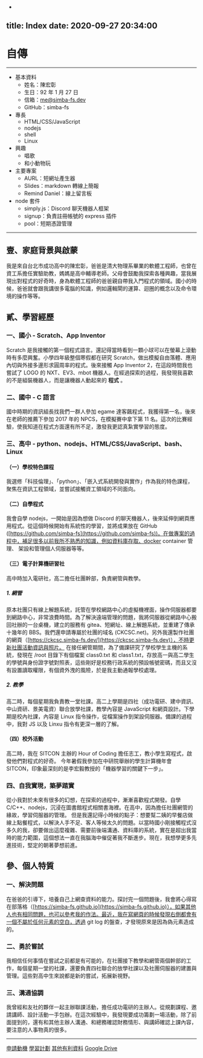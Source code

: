 -
title: Index
date: 2020-09-27 20:34:00
---

# 自傳

---

* 基本資料
	* 姓名：陳宏彰
	* 生日：92 年 1 月 27 日
	* 信箱：me@simba-fs.dev
	* GitHub：simba-fs
* 專長
	* HTML/CSS/JavaScript
	* nodejs
	* shell
	* Linux
* 興趣
	* 唱歌
	* 和小動物玩
* 主要專案
	* AURL：短網址產生器
	* Slides：markdown 轉線上簡報
	* Remind Daniel：線上留言板
* node 套件
	* simply.js：Discord 聊天機器人框架
	* signup：負責註冊帳號的 express 插件
	* pool：短期憑證管理

---

## 壹、家庭背景與啟蒙
我是來自台北市成功高中的陳宏彰，爸爸是清大物理系畢業的軟體工程師，也曾在資工系擔任實驗助教，媽媽是高中輔導老師。父母會鼓勵我探索各種興趣，當我展現出對程式的好奇時，身為軟體工程師的爸爸親自帶我入門程式的領域。國小的時候，爸爸就會跟我講很多電腦的知識，例如邏輯閘的運算、迴圈的概念以及命令環境的操作等等。

## 貳、學習經歷
### 一、國小 - Scratch、App Inventor
Scratch 是我接觸的第一個程式語言。還記得當時看到一顆小球可以在螢幕上滾動時有多麼興奮。小學四年級整個寒假都在研究 Scratch，做出模擬自由落體、應用內切與外接多邊形求圓周率的程式。後來接觸 App Inventor 2，在這段時間我也嘗試了 LOGO 的 NXT、EV3、mbot 機器人。在經過探索的過程，我發現我喜歡的不是組裝機器人，而是讓機器人動起來的 **程式** 。
### 二、國中 - C 語言
國中時期的資訊組長找我們一群人參加 egame 達客飆程式，我獲得第一名，後來在老師的推薦下參加 2017 年的 NPCS，在模擬賽中拿下第 11 名。這次的比賽經驗，使我知道在程式方面還有所不足，激發我更認真紮實學習的態度。

### 三、高中 - python、nodejs、HTML/CSS/JavaScript、bash、Linux
#### （一）學校特色課程
我選修「科技倫理」、「python」、「嵌入式系統開發與實作」作為我的特色課程，聚焦在資訊工程領域，並嘗試接觸資工領域的不同面向。
#### （二）自學程式
我會自學 nodejs，一開始是因為想做 Discord 的聊天機器人，後來延伸到網頁應用程式。從這個時候開始有系統性的學習，並將成果放在 GitHub ([https://github.com/simba-fs](https://github.com/simba-fs))。在做專案的過程中，補足很多以前我所不熟悉的知識，例如資料庫存取、docker container 管理、 架設和管理個人伺服器等等。
#### （三）電子計算機研習社
高中時加入電研社，高二擔任社團幹部，負責網管與教學。
##### 1. 網管
原本社團只有線上解題系統，託管在學校網路中心的虛擬機裡面，操作伺服器都要到網路中心，非常浪費時間。為了解決遠端管理的問題，我將伺服器從網路中心搬回社辦的一台桌機，建立的服務有 gitea、短網址、線上解題系統，並重建了傳承十幾年的 BBS。我們還申請專屬於社團的域名 (CKCSC.net)。另外我還製作社團的網頁（[https://ckcsc.simba-fs.dev/](https://ckcsc.simba-fs.dev)），不時更新社團活動資訊與照片。
在接任網管期間，為了備課研究了學校學生主機的系統，發現在 /root 目錄下有個檔案 class0.txt 和 class1.txt，存放高一與高二學生的學號與身份證字號對照表，這些剛好是校務行政系統的預設帳號密碼，而且又沒有設置讀取權限，有個資外洩的風險，於是我主動通報學校處理。
##### 2. 教學
高二時，每個星期我負責教一堂社課。高二上學期是四社（成功電研、建中資訊、中山資研、景美電資）聯合放學社課，教學內容是 JavaScript 和網頁設計。下學期是校內社課，內容是 Linux 指令操作，從檔案操作到架設伺服器。備課的過程中，我對 JS 以及 Linxu 指令有更深一層的了解。
#### （四）校外活動
高二時，我在 SITCON 主辦的 Hour of Coding 擔任志工，教小學生寫程式，啟發他們對程式的好奇。
今年暑假我參加在中研院舉辦的學生計算機年會 SITCON，印象最深刻的是李宏毅教授的「機器學習的關鍵下一步」。
### 四、自我實現，築夢踏實
從小我對於未來有很多的幻想，在探索的過程中，漸漸喜歡程式開發。自學 C/C++、nodejs，沉浸在圖書館程式相關書海裡。在高中，因為擔任社團網管的緣故，學習伺服器的管理。
但是我還記得小時候的點子：想要幫二姨的早餐店做線上點餐程式，以解決人手不足、客人等候太久的問題。以當時國小剛接觸程式沒多久的我，卻要做出這麼複雜、需要前後端溝通、資料庫的系統，實在是超出我當時的能力範圍，這個想法一直在我腦海中催促著我不斷進步。現在，我想學更多先進技術，堅定的朝著夢想前進。

## 參、個人特質
### 一、解決問題
在爸爸的引導下，培養自己上網查資料的能力。探討完一個問題後，我會將心得寫在部落格（[https://simba-fs.github.io](https://simba-fs.github.io)），如果其他人也有相同問題，也可以參考我的作法。最近，我在寫網頁的時候發現右側都會有一個不屬於任何元素的空白，透過 git log 的盤查，才發現原來是因為偽元素造成的。
### 二、勇於嘗試
我相信任何事情在嘗試之前都是有可能的，在社團接下教學和網管兩個幹部的工作，每個星期一堂的社課，還要負責四社聯合的放學社課以及社團伺服器的建置與管理。這些對高中生來說都是新的嘗試，拓展新視野。
### 三、溝通協調
我曾經和友社的夥伴一起主辦聯課活動，擔任成功電研的主辦人。從規劃課程、邀請講師、設計活動一手包辦。在這次經驗中，我發現要成功籌劃一場活動，除了前面提到的，還有和其他主辦人溝通、和總務確認財務情形、與講師確認上課內容，要注意的人事物真的很多。

---

[申請動機](./applyMotiv.html)
[學習計劃](./studyPlan.html)
[其他有利資料](./others.html)
[Google Drive](https://drive.google.com/drive/folders/1XzGUj6r_uHXHeu4YsjgJrfocU4JN97yf?usp=sharing)

